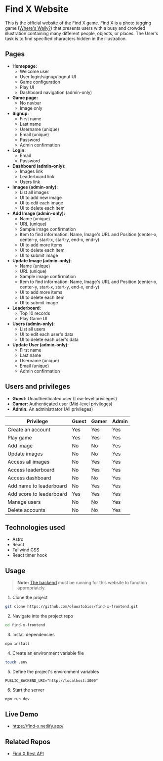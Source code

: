 # Find X Website

This is the official website of the Find X game. Find X is a photo tagging game ([Where's Wally?](https://en.wikipedia.org/wiki/Where%27s_Wally%3F)) that presents users with a busy and crowded illustration containing many different people, objects, or places. The User's task is to find specified characters hidden in the illustration.

## Pages

- **Homepage:**
  - Welcome user
  - User login/signup/logout UI
  - Game configuration
  - Play UI
  - Dashboard navigation (admin-only)
- **Game page:**
  - No navbar
  - Image only
- **Signup:**
  - First name
  - Last name
  - Username (unique)
  - Email (unique)
  - Password
  - Admin confirmation
- **Login:**
  - Email
  - Password
- **Dashboard (admin-only):**
  - Images link
  - Leaderboard link
  - Users link
- **Images (admin-only):**
  - List all images
  - UI to add new image
  - UI to edit each image
  - UI to delete each item
- **Add Image (admin-only):**
  - Name (unique)
  - URL (unique)
  - Sample image confirmation
  - Item to find information: Name, Image's URL and Position (center-x, center-y, start-x, start-y, end-x, end-y)
  - UI to add more items
  - UI to delete each item
  - UI to submit image
- **Update Image (admin-only):**
  - Name (unique)
  - URL (unique)
  - Sample image confirmation
  - Item to find information: Name, Image's URL and Position (center-x, center-y, start-x, start-y, end-x, end-y)
  - UI to add more items
  - UI to delete each item
  - UI to submit image
- **Leaderboard:**
  - Top 10 records
  - Play Game UI
- **Users (admin-only):**
  - List all users
  - UI to edit each user's data
  - UI to delete each user's data
- **Update User (admin-only):**
  - First name
  - Last name
  - Username (unique)
  - Email (unique)
  - Admin confirmation

## Users and privileges

- **Guest:** Unauthenticated user (Low-level privileges)
- **Gamer:** Authenticated user (Mid-level privileges)
- **Admin:** An administrator (All privileges)

| Privilege                | Guest | Gamer | Admin |
| ------------------------ | ----- | ----- | ----- |
| Create an account        | Yes   | Yes   | Yes   |
| Play game                | Yes   | Yes   | Yes   |
| Add image                | No    | No    | Yes   |
| Update images            | No    | No    | Yes   |
| Access all images        | No    | Yes   | Yes   |
| Access leaderboard       | No    | Yes   | Yes   |
| Access dashboard         | No    | No    | Yes   |
| Add name to leaderboard  | No    | Yes   | Yes   |
| Add score to leaderboard | Yes   | Yes   | Yes   |
| Manage users             | No    | No    | Yes   |
| Delete accounts          | No    | No    | Yes   |

## Technologies used

- Astro
- React
- Tailwind CSS
- React timer hook

## Usage

> **Note:** [The backend](https://github.com/oluwatobiss/find-x-backend) must be running for this website to function appropriately.

1. Clone the project

```bash
git clone https://github.com/oluwatobiss/find-x-frontend.git
```

2. Navigate into the project repo

```bash
cd find-x-frontend
```

3. Install dependencies

```bash
npm install
```

4. Create an environment variable file

```bash
touch .env
```

5. Define the project's environment variables

```
PUBLIC_BACKEND_URI="http://localhost:3000"
```

6. Start the server

```bash
npm run dev
```

## Live Demo

- https://find-x.netlify.app/

## Related Repos

- [Find X Rest API](https://github.com/oluwatobiss/find-x-backend)
